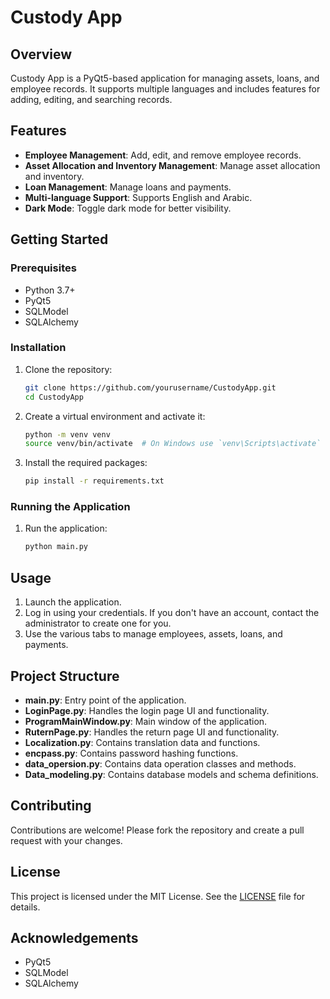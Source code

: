 # Custody App

## Overview
Custody App is a PyQt5-based application for managing assets, loans, and employee records. It supports multiple languages and includes features for adding, editing, and searching records.

## Features
- **Employee Management**: Add, edit, and remove employee records.
- **Asset Allocation and Inventory Management**: Manage asset allocation and inventory.
- **Loan Management**: Manage loans and payments.
- **Multi-language Support**: Supports English and Arabic.
- **Dark Mode**: Toggle dark mode for better visibility.

## Getting Started

### Prerequisites
- Python 3.7+
- PyQt5
- SQLModel
- SQLAlchemy

### Installation
1. Clone the repository:
    ```sh
    git clone https://github.com/yourusername/CustodyApp.git
    cd CustodyApp
    ```

2. Create a virtual environment and activate it:
    ```sh
    python -m venv venv
    source venv/bin/activate  # On Windows use `venv\Scripts\activate`
    ```

3. Install the required packages:
    ```sh
    pip install -r requirements.txt
    ```

### Running the Application
1. Run the application:
    ```sh
    python main.py
    ```

## Usage
1. Launch the application.
2. Log in using your credentials. If you don't have an account, contact the administrator to create one for you.
3. Use the various tabs to manage employees, assets, loans, and payments.

## Project Structure
- **main.py**: Entry point of the application.
- **LoginPage.py**: Handles the login page UI and functionality.
- **ProgramMainWindow.py**: Main window of the application.
- **RuternPage.py**: Handles the return page UI and functionality.
- **Localization.py**: Contains translation data and functions.
- **encpass.py**: Contains password hashing functions.
- **data_opersion.py**: Contains data operation classes and methods.
- **Data_modeling.py**: Contains database models and schema definitions.

## Contributing
Contributions are welcome! Please fork the repository and create a pull request with your changes.

## License
This project is licensed under the MIT License. See the [LICENSE](LICENSE) file for details.

## Acknowledgements
- PyQt5
- SQLModel
- SQLAlchemy
